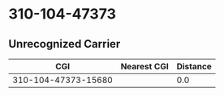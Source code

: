 # 310-104-47373
## Unrecognized Carrier


| CGI | Nearest CGI | Distance |
|-----|-------------|----------|
| 310-104-47373-15680 |  | 0.0 |

